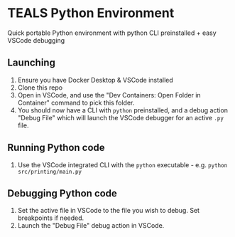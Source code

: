 # TEALS Python Environment
Quick portable Python environment with python CLI preinstalled + easy VSCode debugging

## Launching
1. Ensure you have Docker Desktop & VSCode installed
1. Clone this repo
1. Open in VSCode, and use the "Dev Containers: Open Folder in Container" command to pick this folder.
1. You should now have a CLI with `python` preinstalled, and a debug action "Debug File" which will launch the VSCode debugger for an active `.py` file.

## Running Python code
1. Use the VSCode integrated CLI with the `python` executable - e.g. `python src/printing/main.py`

## Debugging Python code
1. Set the active file in VSCode to the file you wish to debug. Set breakpoints if needed.
1. Launch the "Debug File" debug action in VSCode.